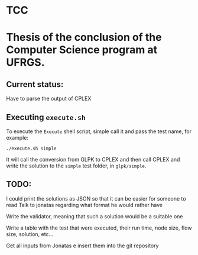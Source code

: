 # TCC

# Thesis of the conclusion of the Computer Science program at UFRGS.

## Current status:

Have to parse the output of CPLEX

## Executing `execute.sh`

To execute the `Execute` shell script, simple call it and pass the test name, for example:

`./execute.sh simple`

It will call the conversion from GLPK to CPLEX and then call CPLEX and write the solution to the `simple` test folder, in `glpk/simple`.

## TODO:

I could print the solutions as JSON so that it can be easier for someone to read
Talk to jonatas regarding what format he would rather have

Write the validator, meaning that such a solution would be a suitable one

Write a table with the test that were executed, their run time, node size, flow size, solution, etc...

Get all inputs from Jonatas e insert them into the git repository
